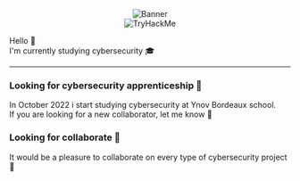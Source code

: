 <div align="center">
  <img title="Banner" src="https://user-images.githubusercontent.com/59340663/158617138-b74b0f5f-7cb3-4c1d-8a3c-549bf3e600e5.png"><br>
    <img src="https://tryhackme-badges.s3.amazonaws.com/charB66.png" alt="TryHackMe"></div>
    
<p>
  Hello 👋<br>
  I'm currently studying cybersecurity 🎓
</p>

---

### Looking for cybersecurity apprenticeship 💼
In October 2022 i start studying cybersecurity at Ynov Bordeaux school.  
If you are looking for a new collaborator, let me know 👋

### Looking for collaborate 👯
It would be a pleasure to collaborate on every type of cybersecurity project 💪

<!--
**RocaFR/RocaFR** is a ✨ _special_ ✨ repository because its `README.md` (this file) appears on your GitHub profile.

Here are some ideas to get you started:

- 🔭 I’m currently working on ...
- 🌱 I’m currently learning ...
- 👯 I’m looking to collaborate on ...
- 🤔 I’m looking for help with ...
- 💬 Ask me about ...
- 📫 How to reach me: ...
- 😄 Pronouns: ...
- ⚡ Fun fact: ...
-->
